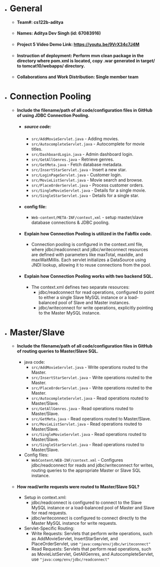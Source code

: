 - # General
  - #### Team#: cs122b-aditya

  - #### Names: Aditya Dev Singh (id: 67083916)

  - #### Project 5 Video Demo Link: https://youtu.be/9VrX34c7J4M

  - #### Instruction of deployment: Perform mvn clean package in the directory where pom.xml is located, copy .war generated in target/ to tomcat10/webapps/ directory.

  - #### Collaborations and Work Distribution: Single member team


- # Connection Pooling
  - #### Include the filename/path of all code/configuration files in GitHub of using JDBC Connection Pooling.
    - ##### source code:
      - `src/AddMovieServlet.java` - Adding movies.
      - `src/AutocompleteServlet.java` - Autocomplete for movie titles.
      - `src/DashboardLogin.java` - Admin dashboard login.
      - `src/GetAllGenres.java` - Retrieve genres.
      - `src/GetMeta.java` - Fetch database metadata.
      - `src/InsertStarServlet.java` - Insert a new star.
      - `src/LoginPageServlet.java` - Customer login.
      - `src/MovieListServlet.java` - Movie search and browse.
      - `src/PlaceOrderServlet.java` - Process customer orders.
      - `src/SingleMovieServlet.java` - Details for a single movie.
      - `src/SingleStarServlet.java` - Details for a single star.
    - #### config file: 
      - `Web-content/META-INF/context,xml` - setup master/slave database connections & JDBC pooling. 

    - #### Explain how Connection Pooling is utilized in the Fabflix code.
      - Connection pooling is configured in the context.xml file, where jdbc/readconnect and jdbc/writeconnect 
      resources are defined with parameters like maxTotal, maxIdle, and maxWaitMillis. Each servlet initializes a DataSource using JNDI lookup, 
      allowing it to reuse connections from the pool.

    - #### Explain how Connection Pooling works with two backend SQL.
      - The context.xml defines two separate resources:
        - jdbc/readconnect for read operations, configured to point to either a single Slave MySQL instance or a load-balanced pool of Slave and Master instances.
        - jdbc/writeconnect for write operations, explicitly pointing to the Master MySQL instance.


- # Master/Slave
  - #### Include the filename/path of all code/configuration files in GitHub of routing queries to Master/Slave SQL.
    - java code:
      - `src/AddMovieServlet.java` - Write operations routed to the Master.
      - `src/InsertStarServlet.java` - Write operations routed to the Master.
      - `src/PlaceOrderServlet.java` - Write operations routed to the Master.
      - `src/AutocompleteServlet.java` - Read operations routed to Master/Slave.
      - `src/GetAllGenres.java` - Read operations routed to Master/Slave.
      - `src/GetMeta.java` - Read operations routed to Master/Slave.
      - `src/MovieListServlet.java` - Read operations routed to Master/Slave.
      - `src/SingleMovieServlet.java` - Read operations routed to Master/Slave.
      - `src/SingleStarServlet.java` - Read operations routed to Master/Slave.
    - Config files:
      - `WebContent/WEB-INF/context.xml` - Configures jdbc/readconnect for reads and jdbc/writeconnect for writes, routing queries to the 
      appropriate Master or Slave SQL instance.

  - #### How read/write requests were routed to Master/Slave SQL?
    - Setup in context.xml:
      - jdbc/readconnect is configured to connect to the Slave MySQL instance or a load-balanced pool of Master and Slave for read requests.
      - jdbc/writeconnect is configured to connect directly to the Master MySQL instance for write requests.
    - Servlet-Specific Routing:
      - Write Requests: Servlets that perform write operations, such as AddMovieServlet, InsertStarServlet, and PlaceOrderServlet, use ```"java:comp/env/jdbc/writeconnect"```
      - Read Requests: Servlets that perform read operations, such as MovieListServlet, GetAllGenres, and AutocompleteServlet, use ```"java:comp/env/jdbc/readconnect"```